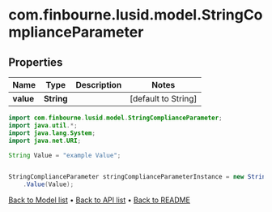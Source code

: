 # com.finbourne.lusid.model.StringComplianceParameter

## Properties

Name | Type | Description | Notes
------------ | ------------- | ------------- | -------------
**value** | **String** |  | [default to String]

```java
import com.finbourne.lusid.model.StringComplianceParameter;
import java.util.*;
import java.lang.System;
import java.net.URI;

String Value = "example Value";


StringComplianceParameter stringComplianceParameterInstance = new StringComplianceParameter()
    .Value(Value);
```


[Back to Model list](../README.md#documentation-for-models) &#8226; [Back to API list](../README.md#documentation-for-api-endpoints) &#8226; [Back to README](../README.md)
